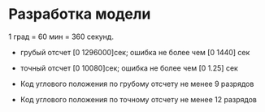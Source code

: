 Разработка модели
==============

1 град = 60 мин = 360 секунд. 


* грубый отсчет [0 1296000]сек; ошибка не более чем [0 1440] сек
* точный отсчет [0 10080]сек;   ошибка не более чем [0 1.25] сек
 
* Код углового положения по грубому отсчету не менее 9 разрядов
* Код углового положения по точному отсчету не менее 12 разрядов

